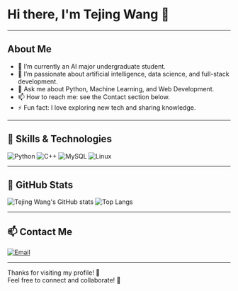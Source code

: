 # Hi there, I'm Tejing Wang 👋

---

## About Me

- 🔭 I’m currently an AI major undergraduate student.
- 🌱 I’m passionate about artificial intelligence, data science, and full-stack development.
- 💬 Ask me about Python, Machine Learning, and Web Development.
- 📫 How to reach me: see the Contact section below.
- ⚡ Fun fact: I love exploring new tech and sharing knowledge.

---

## 🚀 Skills & Technologies

![Python](https://img.shields.io/badge/Python-3776AB?style=flat-square&logo=python&logoColor=white)
![C++](https://img.shields.io/badge/C++-00599C?style=flat-square&logo=c%2B%2B&logoColor=white)
![MySQL](https://img.shields.io/badge/MySQL-4479A1?style=flat-square&logo=mysql&logoColor=white)
![Linux](https://img.shields.io/badge/Linux-FCC624?style=flat-square&logo=linux&logoColor=black)

---


## 🧾 GitHub Stats

![Tejing Wang's GitHub stats](https://github-readme-stats.vercel.app/api?username=dank666&show_icons=true&hide_title=true&hide_border=true&theme=default&bg_color=00000000)
![Top Langs](https://github-readme-stats.vercel.app/api/top-langs/?username=dank666&layout=compact&hide_border=true&theme=default&bg_color=00000000)

---

## 📫 Contact Me

[![Email](https://img.shields.io/badge/Email-Gmail-blue?style=flat-square&logo=gmail&logoColor=white)](mailto:wtejing@gmail.com)  

---

Thanks for visiting my profile! 🌟  
Feel free to connect and collaborate! 🚀

